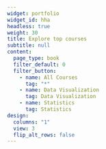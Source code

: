 ```yaml
---
widget: portfolio
widget_id: hha
headless: true
weight: 30
title: Explore top courses
subtitle: null
content:
  page_type: book
  filter_default: 0
  filter_button:
    - name: All Courses
      tag: "*"
    - name: Data Visualization
      tag: Data Visualization
    - name: Statistics
      tag: Statistics
design:
  columns: "1"
  view: 3
  flip_alt_rows: false
---
```

